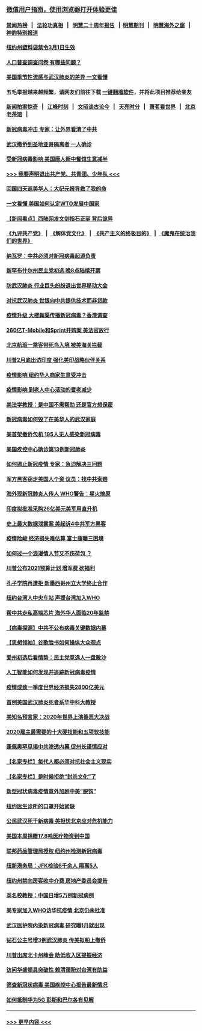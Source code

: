 ### [微信用户指南，使用浏览器打开体验更佳](https://github.com/gfw-breaker/banned-news1/blob/master/indexes/wechat-guide.md?t=0)
#### [禁闻热榜](热点新闻.md?t=0)  &nbsp;&nbsp;|&nbsp;&nbsp; [法轮功真相](https://github.com/gfw-breaker/truth/blob/master/README.md?t=0) &nbsp;&nbsp;|&nbsp;&nbsp; [明慧二十周年报告](https://github.com/gfw-breaker/mh-reports/blob/master/README.md?t=0) &nbsp;&nbsp;|&nbsp;&nbsp;[明慧期刊](https://github.com/gfw-breaker/mh-qikan) &nbsp;&nbsp;|&nbsp;&nbsp; [明慧海外之窗](https://github.com/gfw-breaker/mh-news/blob/master/README.md?t=0) &nbsp;&nbsp;|&nbsp;&nbsp; [神韵特别报道](https://github.com/gfw-breaker/mh-news/blob/master/shenyun.md?t=0)
#### [纽约州塑料袋禁令3月1日生效](../pages/nsc412/n11862832.md?t=02121933) 
#### [人口普查调查问卷  有哪些问题？](../pages/nsc412/n11862808.md?t=02121933) 
#### [美国季节性流感与武汉肺炎的差异 一文看懂](../pages/nsc412/n11862428.md?t=02121933) 
#### 五毛举报越来越频繁，请网友们前往下载 [一键翻墙软件](https://github.com/gfw-breaker/ssr-accounts)，并将此项目推荐给亲友
#### [新闻拍案惊奇](https://github.com/gfw-breaker/banned-news1/blob/master/pages/link4.md) &nbsp;&nbsp;|&nbsp;&nbsp; [江峰时刻](https://github.com/gfw-breaker/banned-news1/blob/master/pages/link4.md) &nbsp;&nbsp;|&nbsp;&nbsp; [文昭谈古论今](https://github.com/gfw-breaker/banned-news1/blob/master/pages/link4.md) &nbsp;&nbsp;|&nbsp;&nbsp; [天亮时分](https://github.com/gfw-breaker/banned-news1/blob/master/pages/link4.md) &nbsp;&nbsp;|&nbsp;&nbsp; [萧茗看世界](https://github.com/gfw-breaker/banned-news1/blob/master/pages/link4.md) &nbsp;&nbsp;|&nbsp;&nbsp; [北京老茶馆](https://github.com/gfw-breaker/banned-news1/blob/master/pages/link4.md) &nbsp;&nbsp;|&nbsp;&nbsp; 
#### [新冠病毒冲击 专家：让外界看清了中共](../pages/nsc412/n11862280.md?t=02121933) 
#### [武汉撤侨到圣地亚哥隔离者 一人确诊](../pages/nsc412/n11862460.md?t=02121933) 
#### [受新冠病毒影响 美国唐人街中餐馆生意减半](../pages/nsc412/n11861940.md?t=02121933) 
#### [>>> 我要声明退出共产党、共青团、少年队 <<<](https://github.com/begood0513/goodnews/blob/master/quit/letter.md) 
#### [回国四天返美华人：大纪元报导救了我的命](../pages/nsc412/n11862181.md?t=02121933) 
#### [一文看懂 美国如何认定WTO发展中国家](../pages/nsc412/n11862051.md?t=02121933) 
#### [【新闻看点】西陆网发文剑指石正丽 背后诡异](../pages/nsc412/n11861792.md?t=02121933) 
#### [《九评共产党》](https://github.com/begood0513/9ping.md/blob/master/README.md) &nbsp;|&nbsp; [《解体党文化》](../../../../jtdwh.md/blob/master/README.md)  &nbsp;|&nbsp; [《共产主义的终极目的》](../../../../gczydzjmd.md/blob/master/README.md) &nbsp;|&nbsp; [《魔鬼在统治我们的世界》](../../../../mgztzwmdsj.md/blob/master/README.md) 
#### [纳瓦罗：中共必须对新冠病毒起源负责](../pages/nsc412/n11861810.md?t=02121933) 
#### [新罕布什尔州民主党初选 晚8点陆续开票](../pages/nsc412/n11861872.md?t=02121933) 
#### [防武汉肺炎 行业巨头纷纷退出世界移动大会](../pages/nsc412/n11861795.md?t=02121933) 
#### [对抗武汉肺炎 世银向中共提供技术而非贷款](../pages/nsc412/n11861652.md?t=02121933) 
#### [疫情升级 大楼粪渠传播新冠病毒？香港调查](../pages/nsc412/n11861556.md?t=02121933) 
#### [260亿T-Mobile和Sprint并购案 美法官放行](../pages/nsc412/n11861511.md?t=02121933) 
#### [北京航班一乘客带死鸟入境 被美海关拦截](../pages/nsc412/n11861317.md?t=02121933) 
#### [川普2月底出访印度 强化美印战略伙伴关系](../pages/nsc412/n11860557.md?t=02121933) 
#### [疫情影响  纽约华人商家生意受冲击](../pages/nsc412/n11860284.md?t=02121933) 
#### [疫情影响  到老人中心活动的耆老减少](../pages/nsc412/n11860199.md?t=02121933) 
#### [美法学教授：是中国不需帮助 还是官方想保密](../pages/nsc412/n11859492.md?t=02121933) 
#### [新冠病毒如何毁了在美华人的武汉家庭](../pages/nsc412/n11859524.md?t=02121933) 
#### [美首架撤侨包机 195人无人感染新冠病毒](../pages/nsc412/n11859908.md?t=02121933) 
#### [美国疾控中心确诊第13例新冠肺炎](../pages/nsc412/n11859966.md?t=02121933) 
#### [如何遏止新冠疫情 专家：急迫解决三问题](../pages/nsc412/n11859685.md?t=02121933) 
#### [军方黑客窃走美国人个资 议员：找中共索赔](../pages/nsc412/n11859371.md?t=02121933) 
#### [海外现新冠肺炎人传人 WHO警告：星火燎原](../pages/nsc412/n11859252.md?t=02121933) 
#### [印度拟批准采购26亿美元美军用直升机](../pages/nsc412/n11859143.md?t=02121933) 
#### [史上最大数据泄露案 美起诉4中共军方黑客](../pages/nsc412/n11859115.md?t=02121933) 
#### [疫情险峻 经济损失难估算 富士康曝三困境](../pages/nsc412/n11859120.md?t=02121933) 
#### [如何过一个浪漫情人节又不伤荷包 ？](../pages/nsc412/n11858969.md?t=02121933) 
#### [川普公布2021预算计划 增军费 砍福利](../pages/nsc412/n11859012.md?t=02121933) 
#### [孔子学院再遭拒 新墨西哥州立大学终止合作](../pages/nsc412/n11858661.md?t=02121933) 
#### [纽约台湾人中央车站  声援台湾加入WHO](../pages/nsc412/n11857757.md?t=02121933) 
#### [帮中共走私高端芯片 海外华人面临20年监禁](../pages/nsc412/n11855016.md?t=02121933) 
#### [【病毒探源】中共不公布病毒关键数据内幕](../pages/nsc412/n11856584.md?t=02121933) 
#### [【思想领袖】谷歌脸书如何操纵大众观点](../pages/nsc412/n11680874.md?t=02121933) 
#### [爱州初选后看情势：民主党竞选人一盘散沙](../pages/nsc412/n11856557.md?t=02121933) 
#### [人工智能如何发现并追踪新冠病毒疫情](../pages/nsc412/n11856398.md?t=02121933) 
#### [疫情或致一季度世界经济损失2800亿美元](../pages/nsc412/n11855639.md?t=02121933) 
#### [首例美国武汉肺炎死者系华中科大教授](../pages/nsc412/n11855500.md?t=02121933) 
#### [美知名预言家：2020年世界上演善恶大决战](../pages/nsc412/n11855418.md?t=02121933) 
#### [2020雇主最需要的十大硬技能和五项软技能](../pages/nsc412/n11850953.md?t=02121933) 
#### [蓬佩奥罕见揭中共渗透内幕 促州长谨慎应对](../pages/nsc412/n11854685.md?t=02121933) 
#### [【名家专栏】每代人都必须对抗社会主义现实](../pages/nsc412/n11831412.md?t=02121933) 
#### [【名家专栏】是时候拒绝“封杀文化”了](../pages/nsc412/n11814093.md?t=02121933) 
#### [新型冠状病毒疫情意外加剧中美“脱钩”](../pages/nsc412/n11854475.md?t=02121933) 
#### [纽约医生诊所的口罩开始紧缺](../pages/nsc412/n11853364.md?t=02121933) 
#### [公民武汉死于新病毒 美担忧北京应对危机能力](../pages/nsc412/n11854331.md?t=02121933) 
#### [美国本周捐赠17.8吨医疗物资到中国](../pages/nsc412/n11854269.md?t=02121933) 
#### [联邦药品管理局授权  纽约州检测新冠病毒](../pages/nsc412/n11853371.md?t=02121933) 
#### [纽新港务局：JFK检验6千余人  隔离5人](../pages/nsc412/n11853366.md?t=02121933) 
#### [纽约州禁向房客收中介费  房地产委员会提告](../pages/nsc412/n11853360.md?t=02121933) 
#### [英名校教授：中国日增5万例新冠病例](../pages/nsc412/n11854174.md?t=02121933) 
#### [美专家加入WHO访华抗疫情 北京仍未批准](../pages/nsc412/n11854043.md?t=02121933) 
#### [武汉医护院内染新冠病毒 研究曝1月就出现](../pages/nsc412/n11852928.md?t=02121933) 
#### [钻石公主号增3例武汉肺炎 传美拟船上撤侨](../pages/nsc412/n11853240.md?t=02121933) 
#### [川普出席北卡州峰会 助低收入区提振经济](../pages/nsc412/n11853232.md?t=02121933) 
#### [访问华盛顿具突破性 赖清德盼对台湾有助益](../pages/nsc412/n11853129.md?t=02121933) 
#### [筛查新冠状病毒 美国疾控中心报告最新情况](../pages/nsc412/n11853070.md?t=02121933) 
#### [如何抵制华为5G 彭斯和巴尔各有见解](../pages/nsc412/n11852535.md?t=02121933) 

----
#### [ >>> 更早内容 <<< ](../indexes/nsc412-earlier.md)
